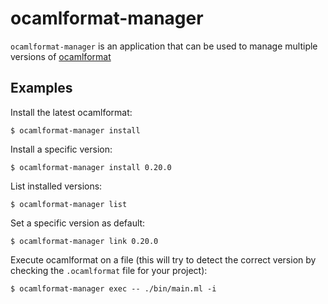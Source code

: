 # ocamlformat-manager

`ocamlformat-manager` is an application that can be used to manage multiple
versions of [ocamlformat](https://github.com/ocaml-ppx/ocamlformat)

## Examples

Install the latest ocamlformat:

```shell
$ ocamlformat-manager install
```

Install a specific version:

```shell
$ ocamlformat-manager install 0.20.0
```

List installed versions:

```shell
$ ocamlformat-manager list
```

Set a specific version as default:

```shell
$ ocamlformat-manager link 0.20.0
```

Execute ocamlformat on a file (this will try to detect the correct version
by checking the `.ocamlformat` file for your project):

```shell
$ ocamlformat-manager exec -- ./bin/main.ml -i
```

